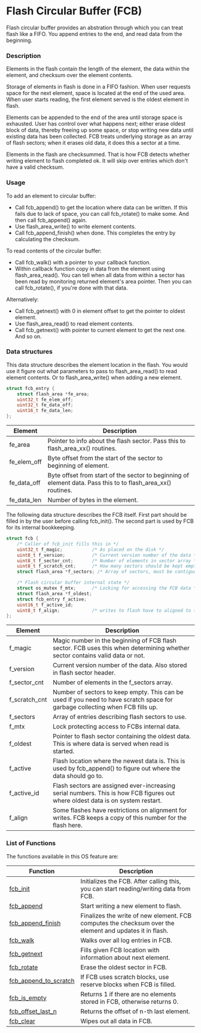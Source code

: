 # Flash Circular Buffer (FCB)

Flash circular buffer provides an abstration through which you can treat flash like a FIFO. You append entries to the end, and read data from the beginning.

### Description

Elements in the flash contain the length of the element, the data within the element, and checksum over the element contents.

Storage of elements in flash is done in a FIFO fashion. When user requests space for the next element, space is located at the end of the used area. When user starts reading, the first element served is the oldest element in flash.

Elements can be appended to the end of the area until storage space is exhausted. User has control over what happens next; either erase oldest block of data, thereby freeing up some space, or stop writing new data until existing data has been collected. FCB treats underlying storage as an array of flash sectors; when it erases old data, it does this a sector at a time.

Elements in the flash are checksummed. That is how FCB detects whether writing element to flash completed ok. It will skip over entries which don't have a valid checksum.

### Usage

To add an element to circular buffer:

* Call fcb_append() to get the location where data can be written. If this fails due to lack of space, you can call fcb_rotate() to make some. And then call fcb_append() again.
* Use flash_area_write() to write element contents.
* Call fcb_append_finish() when done. This completes the entry by calculating the checksum.

To read contents of the circular buffer:
* Call fcb_walk() with a pointer to your callback function.
* Within callback function copy in data from the element using flash_area_read(). You can tell when all data from within a sector has been read by monitoring returned element's area pointer. Then you can call fcb_rotate(), if you're done with that data.

Alternatively:
* Call fcb_getnext() with 0 in element offset to get the pointer to oldest element.
* Use flash_area_read() to read element contents.
* Call fcb_getnext() with pointer to current element to get the next one. And so on.

### Data structures

This data structure describes the element location in the flash. You would use it figure out what parameters to pass to flash_area_read() to read element contents. Or to flash_area_write() when adding a new element.

```c
struct fcb_entry {
    struct flash_area *fe_area;
    uint32_t fe_elem_off;
    uint32_t fe_data_off;
    uint16_t fe_data_len;
};
```

| Element | Description |
|---------|-------------|
| fe_area | Pointer to info about the flash sector. Pass this to flash_area_xx() routines. |
| fe_elem_off | Byte offset from the start of the sector to beginning of element. |
| fe_data_off | Byte offset from start of the sector to beginning of element data. Pass this to to flash_area_xx() routines. |
| fe_data_len | Number of bytes in the element.  |


The following data structure describes the FCB itself. First part should be filled in by the user before calling fcb_init(). The second part is used by FCB for its internal bookkeeping.
```c
struct fcb {
    /* Caller of fcb_init fills this in */
    uint32_t f_magic;           /* As placed on the disk */
    uint8_t f_version;          /* Current version number of the data */
    uint8_t f_sector_cnt;       /* Number of elements in sector array */
    uint8_t f_scratch_cnt;      /* How many sectors should be kept empty */
    struct flash_area *f_sectors; /* Array of sectors, must be contiguous */

    /* Flash circular buffer internal state */
    struct os_mutex f_mtx;      /* Locking for accessing the FCB data */
    struct flash_area *f_oldest;
    struct fcb_entry f_active;
    uint16_t f_active_id;
    uint8_t f_align;            /* writes to flash have to aligned to this */
};
```

| Element | Description |
|---------|-------------|
| f_magic | Magic number in the beginning of FCB flash sector. FCB uses this when determining whether sector contains valid data or not. |
| f_version | Current version number of the data. Also stored in flash sector header. |
| f_sector_cnt | Number of elements in the f_sectors array. |
| f_scratch_cnt | Number of sectors to keep empty. This can be used if you need to have scratch space for garbage collecting when FCB fills up. |
| f_sectors | Array of entries describing flash sectors to use. |
| f_mtx | Lock protecting access to FCBs internal data. |
| f_oldest | Pointer to flash sector containing the oldest data. This is where data is served when read is started. |
| f_active | Flash location where the newest data is. This is used by fcb_append() to figure out where the data should go to. |
| f_active_id | Flash sectors are assigned ever-increasing serial numbers. This is how FCB figures out where oldest data is on system restart. |
| f_align | Some flashes have restrictions on alignment for writes. FCB keeps a copy of this number for the flash here. |

### List of Functions

The functions available in this OS feature are:

| Function | Description |
|---------|-------------|
| [fcb_init](fcb_init.md) | Initializes the FCB. After calling this, you can start reading/writing data from FCB. |
| [fcb_append](fcb_append.md) | Start writing a new element to flash. |
| [fcb_append_finish](fcb_append_finish.md) | Finalizes the write of new element. FCB computes the checksum over the element and updates it in flash. |
| [fcb_walk](fcb_walk.md) | Walks over all log entries in FCB. |
| [fcb_getnext](fcb_getnext.md) | Fills given FCB location with information about next element. |
| [fcb_rotate](fcb_rotate.md) | Erase the oldest sector in FCB. |
| [fcb_append_to_scratch](fcb_append_to_scratch.md) | If FCB uses scratch blocks, use reserve blocks when FCB is filled. |
| [fcb_is_empty](fcb_is_empty.md) | Returns 1 if there are no elements stored in FCB, otherwise returns 0. |
| [fcb_offset_last_n](fcb_offset_last_n.md) | Returns the offset of n-th last element. |
| [fcb_clear](fcb_clear.md) | Wipes out all data in FCB. |
